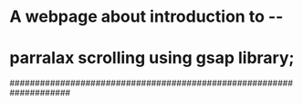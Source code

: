 
# A webpage about introduction to --
# parralax scrolling using gsap library;
####################################################################



